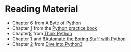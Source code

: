 # Reading Material

* Chapter [6](http://python.swaroopch.com/basics.html) from [A Byte of Python](http://python.swaroopch.com/basics.html)
* Chapter [1](http://anandology.com/python-practice-book/getting-started.html) from the [Python practice book](http://anandology.com/python-practice-book/index.html)
* Chapter[8](http://greenteapress.com/thinkpython/html/thinkpython009.html) from [Think Python](http://greenteapress.com/thinkpython/html/index.html)
* Chapter [1](https://automatetheboringstuff.com/chapter1/) and [6](https://automatetheboringstuff.com/chapter6/)[Automate the Boring Stuff with Python](https://automatetheboringstuff.com/chapter6/)
* Chapter [2](http://getpython3.com/diveintopython3/native-datatypes.html) from [Dive into Python3](http://getpython3.com/diveintopython3/native-datatypes.html)
